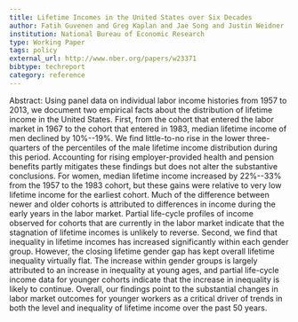 ```yaml
---
title: Lifetime Incomes in the United States over Six Decades
author: Fatih Guvenen and Greg Kaplan and Jae Song and Justin Weidner
institution: National Bureau of Economic Research
type: Working Paper
tags: policy
external_url: http://www.nber.org/papers/w23371
bibtype: techreport
category: reference
---
```

Abstract: Using panel data on individual labor income histories from 1957 to 2013, we document two empirical facts about the distribution of lifetime income in the United States. First, from the cohort that entered the labor market in 1967 to the cohort that entered in 1983, median lifetime income of men declined by 10\%--19\%. We find little-to-no rise in the lower three-quarters of the percentiles of the male lifetime income distribution during this period. Accounting for rising employer-provided health and pension benefits partly mitigates these findings but does not alter the substantive conclusions. For women, median lifetime income increased by 22\%--33\% from the 1957 to the 1983 cohort, but these gains were relative to very low lifetime income for the earliest cohort. Much of the difference between newer and older cohorts is attributed to differences in income during the early years in the labor market. Partial life-cycle profiles of income observed for cohorts that are currently in the labor market indicate that the stagnation of lifetime incomes is unlikely to reverse. Second, we find that inequality in lifetime incomes has increased significantly within each gender group. However, the closing lifetime gender gap has kept overall lifetime inequality virtually flat. The increase within gender groups is largely attributed to an increase in inequality at young ages, and partial life-cycle income data for younger cohorts indicate that the increase in inequality is likely to continue. Overall, our findings point to the substantial changes in labor market outcomes for younger workers as a critical driver of trends in both the level and inequality of lifetime income over the past 50 years.
